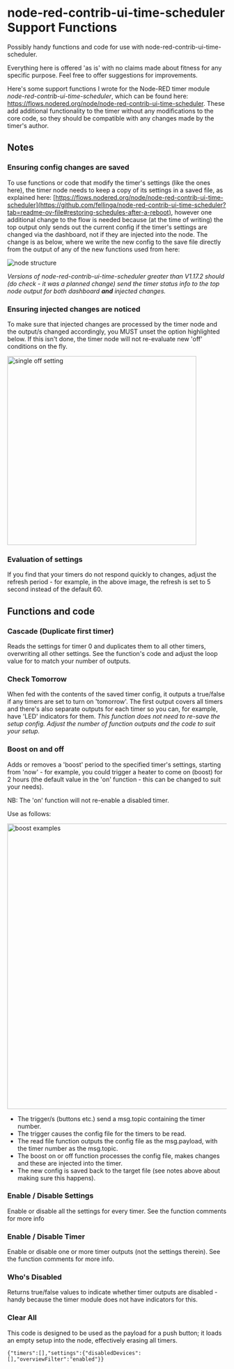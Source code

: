 # node-red-contrib-ui-time-scheduler Support Functions
Possibly handy functions and code for use with node-red-contrib-ui-time-scheduler.

Everything here is offered 'as is' with no claims made about fitness for any specific purpose. Feel free to offer suggestions for improvements.

Here's some support functions I wrote for the Node-RED timer module *node-red-contrib-ui-time-scheduler*, which can be found here: https://flows.nodered.org/node/node-red-contrib-ui-time-scheduler. These add additional functionality to the timer without any modifications to the core code, so they should be compatible with any changes made by the timer's author.

## Notes

### Ensuring config changes are saved
To use functions or code that modify the timer's settings (like the ones here), the timer node needs to keep a copy of its settings in a saved file, as explained here: [https://flows.nodered.org/node/node-red-contrib-ui-time-scheduler](https://github.com/fellinga/node-red-contrib-ui-time-scheduler?tab=readme-ov-file#restoring-schedules-after-a-reboot), however one additional change to the flow is needed because (at the time of writing) the top output only sends out the current config if the timer's settings are changed via the dashboard, not if they are injected into the node. The change is as below, where we write the new config to the save file directly from the output of any of the new functions used from here:

![node structure](https://github.com/linker3000/node-red-contrib-ui-time-scheduler-support-functions/assets/19429471/7a75c216-51e3-4c52-9ee6-ae4d8b641327)

*Versions of node-red-contrib-ui-time-scheduler greater than V1.17.2 should (do check - it was a planned change) send the timer status info to the top node output for both dashboard **and** injected changes.*

### Ensuring injected changes are noticed

To make sure that injected changes are processed by the timer node and the output/s changed accordingly, you MUST unset the option highlighted below. If this isn't done, the timer node will not re-evaluate new
'off' conditions on the fly.

<img width="434" alt="single off setting" src="https://github.com/linker3000/node-red-contrib-ui-time-scheduler-support-functions/assets/19429471/25e7721d-7e5d-4192-b4a3-63d01f370724">

### Evaluation of settings

If you find that your timers do not respond quickly to changes, adjust the refresh period - for example, in the above image, the refresh is set to 5 second instead of the default 60.

## Functions and code

### Cascade (Duplicate first timer)
Reads the settings for timer 0 and duplicates them to all other timers, overwriting all other settings. See the function's code and adjust the loop value for 
to match your number of outputs.

### Check Tomorrow

When fed with the contents of the saved timer config, it outputs a true/false if any timers are set to turn on 'tomorrow'. The first output covers all timers and there's also separate outputs for each timer so you can, for example, have 'LED' indicators for them. *This function does not need to re-save the setup config. Adjust the number of function outputs and the code to suit your setup.* 

### Boost on and off

Adds or removes a 'boost' period to the specified timer's settings, starting from 'now' - for example, you could trigger a heater to come on (boost) for 2 hours (the default value in the 'on' function - this can be changed to suit your needs).

NB: The 'on' function will not re-enable a disabled timer.

Use as follows:

<img width="656" alt="boost examples" src="https://github.com/linker3000/node-red-contrib-ui-time-scheduler-support-functions/assets/19429471/c5d8a139-443c-443f-82c0-d9cd9d47aed7">

* The trigger/s (buttons etc.) send a msg.topic containing the timer number.
* The trigger causes the config file for the timers to be read.
* The read file function outputs the config file as the msg.payload, with the timer number as the msg.topic.
* The boost on or off function processes the config file, makes changes and these are injected into the timer.
* The new config is saved back to the target file (see notes above about making sure this happens).

### Enable / Disable Settings

Enable or disable all the settings for every timer. See the function comments for more info

### Enable / Disable Timer

Enable or disable one or more timer outputs (not the settings therein). See the function comments for more info.

### Who's Disabled

Returns true/false values to indicate whether timer outputs are disabled - handy because the timer module does not have indicators for this.

### Clear All

This code is designed to be used as the payload for a push button; it loads an empty setup into the node, effectively erasing all timers.

``{"timers":[],"settings":{"disabledDevices":[],"overviewFilter":"enabled"}}``
